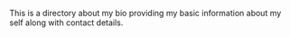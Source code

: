 This is a directory about my bio providing my basic information about my self along with contact details.
